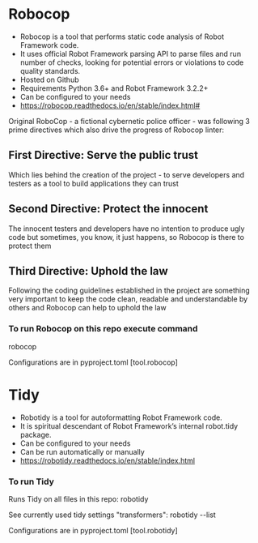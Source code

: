 # Robocop

- Robocop is a tool that performs static code analysis of Robot Framework code.
- It uses official Robot Framework parsing API to parse files and run number of checks, looking for potential errors or violations to code quality standards.
- Hosted on Github
- Requirements Python 3.6+ and Robot Framework 3.2.2+
- Can be configured to your needs
- https://robocop.readthedocs.io/en/stable/index.html#

Original RoboCop - a fictional cybernetic police officer - was following 3 prime directives which also drive the progress of Robocop linter:

## First Directive: Serve the public trust

Which lies behind the creation of the project - to serve developers and testers as a tool to build applications they can trust

## Second Directive: Protect the innocent

The innocent testers and developers have no intention to produce ugly code but sometimes, you know, it just happens, so Robocop is there to protect them

## Third Directive: Uphold the law

Following the coding guidelines established in the project are something very important to keep the code clean, readable and understandable by others and Robocop can help to uphold the law

### To run Robocop on this repo execute command

robocop

Configurations are in pyproject.toml [tool.robocop]

# Tidy

- Robotidy is a tool for autoformatting Robot Framework code.
- It is spiritual descendant of Robot Framework’s internal robot.tidy package.
- Can be configured to your needs
- Can be run automatically or manually
- https://robotidy.readthedocs.io/en/stable/index.html

### To run Tidy

Runs Tidy on all files in this repo: robotidy

See currently used tidy settings "transformers": robotidy --list

Configurations are in pyproject.toml [tool.robotidy]
